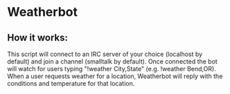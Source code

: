 # Weatherbot

## How it works:
This script will connect to an IRC server of your choice (localhost by default) and join a channel (smalltalk by default). Once connected the bot will watch for users typing "!weather City,State" (e.g. !weather Bend,OR). When a user requests weather for a location, Weatherbot will reply with the conditions and temperature for that location.
